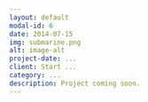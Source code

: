 ```yaml
---
layout: default
modal-id: 6
date: 2014-07-15
img: submarine.png
alt: image-alt
project-date: ...
client: Start ...
category: ...
description: Project coming soon.
---
```

